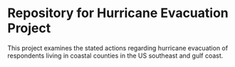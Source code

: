 # Repository for Hurricane Evacuation Project 

This project examines the stated actions regarding hurricane evacuation of respondents living in coastal counties in the US southeast and gulf coast. 